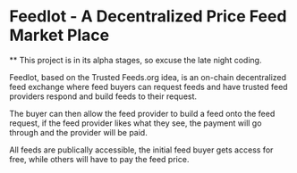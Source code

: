 # Feedlot - A Decentralized Price Feed Market Place

** This project is in its alpha stages, so excuse the late night coding.

Feedlot, based on the Trusted Feeds.org idea, is an on-chain
decentralized feed exchange where feed buyers can request feeds and have
trusted feed providers respond and build feeds to their request.

The buyer can then allow the feed provider to build a feed onto the feed request, if the feed provider likes what they see, the payment will go through and the provider will be paid.

All feeds are publically accessible, the initial feed buyer gets access
for free, while others will have to pay the feed price.
